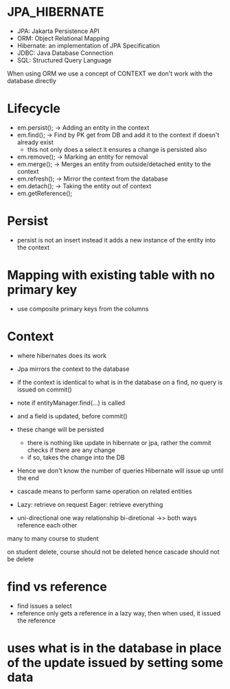 # JPA_HIBERNATE
- JPA: Jakarta Persistence API
- ORM: Object Relational Mapping
- Hibernate:  an implementation of JPA Specification
- JDBC: Java Database Connection
- SQL: Structured Query Language

When using ORM we use a concept of CONTEXT we don't work with the database directly

# Lifecycle
- em.persist(); -> Adding an entity in the context
- em.find();  -> Find by PK get from DB and add it to the context if doesn't already exist
  - this not only does a select it ensures a change is persisted also
- em.remove(); -> Marking an entity for removal
- em.merge(); -> Merges an entity from outside/detached entity to the context
- em.refresh(); -> Mirror the context from the database
- em.detach(); -> Taking the entity out of context
- em.getReference();


# Persist
- persist is not an insert instead it adds a new instance of the entity into the context


# Mapping with existing table with no primary key
- use composite primary keys from the columns

# Context
- where hibernates does its work
- Jpa mirrors the context to the database 
- if the context is identical to what is in the database on a find, no query is issued on commit()
- note if entityManager.find(...) is called
- and a field is updated, before commit()
- these change will be persisted 
  - there is nothing like update in hibernate or jpa, rather the commit checks if there are any change
  - if so, takes the change into the DB

- Hence we don't know the number of queries Hibernate will issue up until the end


- cascade means to perform same operation on related entities
- Lazy: retrieve on request
  Eager: retrieve everything
- uni-directional   one way relationship
  bi-diretional  ->> both ways reference each other

many to many
course to student

on student delete, course should not be deleted
hence cascade should not be delete


# find vs reference
- find issues a select
- reference only gets a reference in a lazy way, then when used, it issued the reference

# uses what is in the database in place of the update issued by setting some data






